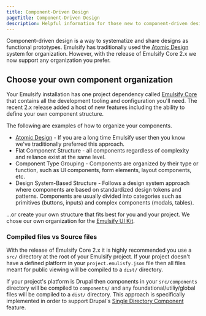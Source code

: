 ```yaml
---
title: Component-Driven Design
pageTitle: Component-Driven Design
description: Helpful information for those new to component-driven design
---
```


Component-driven design is a way to systematize and share designs as functional prototypes. Emulsify has traditionally used the [Atomic Design](http://bradfrost.com/blog/post/atomic-web-design/) system for organization. However, with the release of Emulsify Core 2.x we now support any organization you prefer.

## Choose your own component organization
Your Emulsify installation has one project dependency called [Emulsify Core](https://github.com/emulsify-ds/emulsify-core) that contains all the development tooling and configuration you'll need. The recent 2.x release added a host of new features including the ability to define your own component structure.

The following are examples of how to organize your components.
- [Atomic Design](http://bradfrost.com/blog/post/atomic-web-design/) - If you are a long time Emulsify user then you know we've traditionally preferred this approach. 
- Flat Component Structure - all components regardless of complexity and reliance exist at the same level.
- Component Type Grouping - Components are organized by their type or function, such as UI components, form elements, layout components, etc.
- Design System-Based Structure - Follows a design system approach where components are based on standardized design tokens and patterns. Components are usually divided into categories such as primitives (buttons, inputs) and complex components (modals, tables).

...or create your own structure that fits best for you and your project. We chose our own organization for the [Emulsify UI Kit](https://github.com/emulsify-ds/emulsify-ui-kit/tree/main/src).

### Compiled files vs Source files
With the release of Emulsify Core 2.x it is highly recommended you use a `src/` directory at the root of your Emulsify project. If your project doesn't have a defined platform in your `project.emulisfy.json` file then all files meant for public viewing will be compiled to a `dist/` directory. 

If your project's platform is Drupal then components in your `src/components` directory will be compiled to `components/` and any foundational/utiliy/global files will be compiled to a `dist/` directory. This approach is specifically implemented in order to support Drupal's [Single Directory Component](https://www.drupal.org/docs/develop/theming-drupal/using-single-directory-components) feature.
